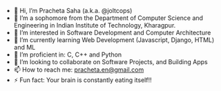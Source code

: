 - 👋 Hi, I’m Pracheta Saha (a.k.a. @joltcops)
- 👀 I’m a sophomore from the Department of Computer Science and Engineering in Indian Institute of Technology, Kharagpur.
- 👀 I’m interested in Software Development and Computer Architecture
- 🌱 I’m currently learning Web Development (Javascript, Django, HTML) and ML
- 🌱 I’m proficient in: C, C++ and Python
- 💞️ I’m looking to collaborate on Software Projects, and Building Apps
- 📫 How to reach me: pracheta.en@gmail.com
- ⚡ Fun fact: Your brain is constantly eating itself!!

<!---
joltcops/joltcops is a ✨ special ✨ repository because its `README.md` (this file) appears on your GitHub profile.
You can click the Preview link to take a look at your changes.
--->
